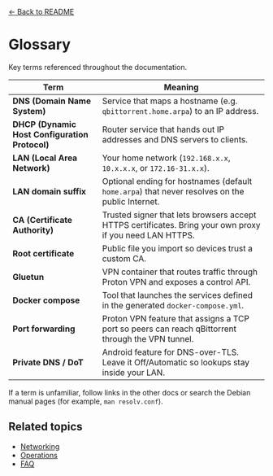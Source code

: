 [← Back to README](../README.md)

# Glossary

Key terms referenced throughout the documentation.

| Term | Meaning |
| --- | --- |
| **DNS (Domain Name System)** | Service that maps a hostname (e.g. `qbittorrent.home.arpa`) to an IP address. |
| **DHCP (Dynamic Host Configuration Protocol)** | Router service that hands out IP addresses and DNS servers to clients. |
| **LAN (Local Area Network)** | Your home network (`192.168.x.x`, `10.x.x.x`, or `172.16-31.x.x`). |
| **LAN domain suffix** | Optional ending for hostnames (default `home.arpa`) that never resolves on the public Internet. |
| **CA (Certificate Authority)** | Trusted signer that lets browsers accept HTTPS certificates. Bring your own proxy if you need LAN HTTPS. |
| **Root certificate** | Public file you import so devices trust a custom CA. |
| **Gluetun** | VPN container that routes traffic through Proton VPN and exposes a control API. |
| **Docker compose** | Tool that launches the services defined in the generated `docker-compose.yml`. |
| **Port forwarding** | Proton VPN feature that assigns a TCP port so peers can reach qBittorrent through the VPN tunnel. |
| **Private DNS / DoT** | Android feature for DNS-over-TLS. Leave it Off/Automatic so lookups stay inside your LAN. |

If a term is unfamiliar, follow links in the other docs or search the Debian manual pages (for example, `man resolv.conf`).

## Related topics
- [Networking](networking.md)
- [Operations](operations.md)
- [FAQ](faq.md)
